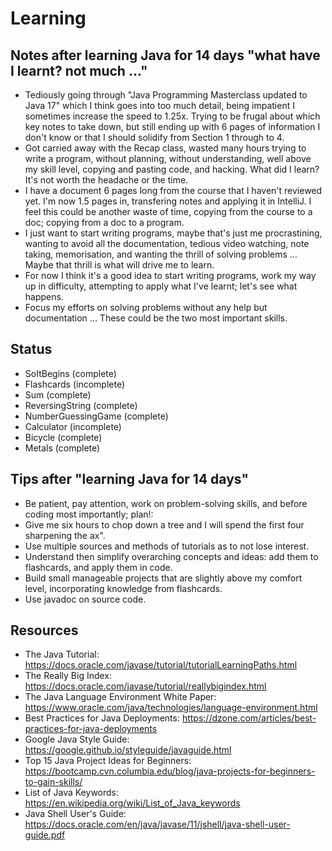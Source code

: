 # Learning

## Notes after learning Java for 14 days "what have I learnt? not much ..."
* Tediously going through "Java Programming Masterclass updated to Java 17" which I think goes into too much detail, being impatient I sometimes increase the speed to 1.25x. Trying to be frugal about which key notes to take down, but still ending up with 6 pages of information I don't know or that I should solidify from Section 1 through to 4.
* Got carried away with the Recap class, wasted many hours trying to write a program, without planning, without understanding, well above my skill level, copying and pasting code, and hacking. What did I learn? It's not worth the headache or the time.
* I have a document 6 pages long from the course that I haven't reviewed yet. I'm now 1.5 pages in, transfering notes and applying it in IntelliJ. I feel this could be another waste of time, copying from the course to a doc; copying from a doc to a program.
* I just want to start writing programs, maybe that's just me procrastining, wanting to avoid all the documentation, tedious video watching, note taking, memorisation, and wanting the thrill of solving problems ... Maybe that thrill is what will drive me to learn.
* For now I think it's a good idea to start writing programs, work my way up in difficulty, attempting to apply what I've learnt; let's see what happens.
* Focus my efforts on solving problems without any help but documentation ... These could be the two most important skills.

## Status
* SoItBegins (complete)
* Flashcards (incomplete)
* Sum (complete)
* ReversingString (complete)
* NumberGuessingGame (complete)
* Calculator (incomplete)
* Bicycle (complete)
* Metals (complete)

## Tips after "learning Java for 14 days"
* Be patient, pay attention, work on problem-solving skills, and before coding most importantly; plan!:
* Give me six hours to chop down a tree and I will spend the first four sharpening the ax".
* Use multiple sources and methods of tutorials as to not lose interest.
* Understand then simplify overarching concepts and ideas: add them to flashcards, and apply them in code.
* Build small manageable projects that are slightly above my comfort level, incorporating knowledge from flashcards.
* Use javadoc on source code.

## Resources
* The Java Tutorial: https://docs.oracle.com/javase/tutorial/tutorialLearningPaths.html
* The Really Big Index: https://docs.oracle.com/javase/tutorial/reallybigindex.html
* The Java Language Environment White Paper: https://www.oracle.com/java/technologies/language-environment.html
* Best Practices for Java Deployments: https://dzone.com/articles/best-practices-for-java-deployments
* Google Java Style Guide: https://google.github.io/styleguide/javaguide.html
* Top 15 Java Project Ideas for Beginners: https://bootcamp.cvn.columbia.edu/blog/java-projects-for-beginners-to-gain-skills/
* List of Java Keywords: https://en.wikipedia.org/wiki/List_of_Java_keywords
* Java Shell User's Guide: https://docs.oracle.com/en/java/javase/11/jshell/java-shell-user-guide.pdf
